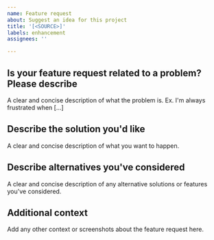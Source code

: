 ```yaml
---
name: Feature request
about: Suggest an idea for this project
title: '[<SOURCE>]'
labels: enhancement
assignees: ''

---
```


<!--
  Please add the source type for your bug to the title of the issue, e.g. "[rss] RSS Feed could not be parsed". When
  your problem is not related to a source use "core", e.g. "[core] Feature xyz is not working"
-->

## Is your feature request related to a problem? Please describe

A clear and concise description of what the problem is. Ex. I'm always
frustrated when [...]

## Describe the solution you'd like

A clear and concise description of what you want to happen.

## Describe alternatives you've considered

A clear and concise description of any alternative solutions or features you've
considered.

## Additional context

Add any other context or screenshots about the feature request here.
